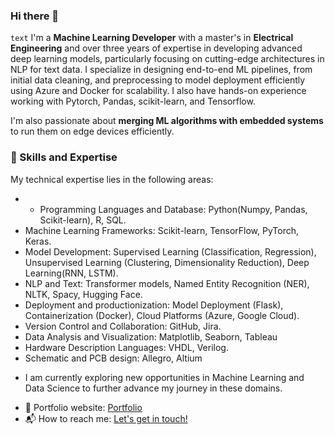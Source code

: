 ### Hi there 👋
<code style="color : name_color">text</code>
I'm a **Machine Learning Developer** with a master's in **Electrical Engineering** and over three years of expertise in developing advanced deep learning models, particularly focusing on cutting-edge architectures in NLP for text data. I specialize in designing end-to-end ML pipelines, from initial data cleaning, and preprocessing to model deployment efficiently using Azure and Docker for scalability. I also have hands-on experience working with Pytorch, Pandas, scikit-learn, and Tensorflow.

I'm also passionate about **merging ML algorithms with embedded systems** to run them on edge devices efficiently. 

### :wrench: Skills and Expertise 

My technical expertise lies in the following areas:

* + Programming Languages and Database: Python(Numpy, Pandas, Scikit-learn), R, SQL.
* Machine Learning Frameworks: Scikit-learn, TensorFlow, PyTorch, Keras.
* Model Development: Supervised Learning (Classification, Regression), Unsupervised Learning (Clustering, Dimensionality Reduction), Deep Learning(RNN, LSTM).
* NLP and Text: Transformer models, Named Entity Recognition (NER), NLTK, Spacy, Hugging Face.
* Deployment and productionization: Model Deployment (Flask), Containerization (Docker),   Cloud Platforms (Azure, Google Cloud).
* Version Control and Collaboration: GitHub, Jira.
* Data Analysis and Visualization: Matplotlib, Seaborn, Tableau
* Hardware Description Languages: VHDL, Verilog.
* Schematic and PCB design: Allegro, Altium

<!-- 🔭 A summary of the work I've done so far

* During my professional journey as a Machine Learning Developer at Done Co, I successfully fine-tuned a cutting-edge transformer model (Bert) for intent detection and slot-filling tasks in NLP with more than 90% accuracy for a virtual voice assistant, collaborating with ML engineers to deploy the model into production. In this position, I also gained valuable experience working in an agile environment and developed skills in cross-team collaboration.

* During my master's in the field of electrical engineering with a focus on neural networks, work on optimizing a CNN model architecture(LeNet) specifically improving its overall performance while implementing on Xilinx FPGAs. My main objectives were to speed up inference time using advanced acceleration methods such as applying approximate multipliers and quantization within convolution layers. I've successfully implemented these techniques into the CNN model and achieved a 50% reduction in runtime

* As an electrical intern at Madar Tarah Co, I gained practical experience in both soft and hard skills at an industrial level. I actively contributed to the design of industrial boards with high-performance processors, while also supporting the verification of component symbols and footprints to ensure alignment with reference designs, utilizing Altium. -->

* I am currently exploring new opportunities in Machine Learning and Data Science to further advance my journey in these domains.

- 🎯 Portfolio website: [Portfolio](https://parisaamahdavi.github.io/)
- 📬 How to reach me: [Let's get in touch!](https://www.linkedin.com/in/parisa-akhavan-mahdavi/)
